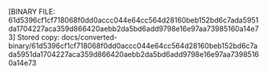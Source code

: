 [BINARY FILE: 61d5396cf1cf718068f0dd0accc044e64cc564d28160beb152bd6c7ada5951da1704227aca359d866420aebb2da5bd6add9798e16e97aa73985160a14e73]
Stored copy: docs/converted-binary/61d5396cf1cf718068f0dd0accc044e64cc564d28160beb152bd6c7ada5951da1704227aca359d866420aebb2da5bd6add9798e16e97aa73985160a14e73
